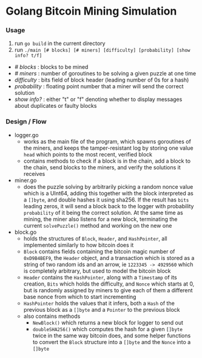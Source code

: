 # Golang Bitcoin Mining Simulation

### Usage
1. run `go build` in the current directory
2. run `./main [# blocks] [# miners] [difficulty] [probability] [show info? t/f]`
- *\# blocks* : blocks to be mined
- *\# miners* : number of goroutines to be solving a given puzzle at one time
- *difficulty* : bits field of block header (leading number of 0s for a hash)
- *probability* : floating point number that a miner will send the correct solution
- *show info?* : either "t" or "f" denoting whether to display messages about duplicates or faulty blocks
### Design / Flow
- logger.go
	- works as the main file of the program, which spawns goroutines of the miners, and keeps the tamper-resistant log by storing one value `head` which points to the most recent, verified block
	- contains methods to check if a block is in the chain, add a block to the chain, send blocks to the miners, and verify the solutions it receives
- miner.go
	- does the puzzle solving by arbitrarily picking a random nonce value which is a UInt64, adding this together with the block interpreted as a `[]byte`, and double hashes it using sha256. If the result has `bits` leading zeros, it will send a block back to the logger with probability `probability` of it being the correct solution. At the same time as mining, the miner also listens for a new block, terminating the current `solvePuzzle()` method and working on the new one
- block.go
	- holds the structures of `Block`, `Header`, and `HashPointer`, all implemented similarly to how bitcoin does it
	- `Block` contains fields containing the bitcoin magic number of `0xD9B4BEF9`, the `Header` object, and a transaction which is stored as a string of two random ids and an arrow, ie `1223345 -> 4929560` which is completely arbitrary, but used to model the bitcoin block
	- `Header` contains the `HashPointer`, along with a `Timestamp` of its creation, `Bits` which holds the difficulty, and `Nonce` which starts at 0, but is randomly assigned by miners to give each of them a different base nonce from which to start incrementing
	- `HashPointer` holds the values that it infers, both a `Hash` of the previous block as a `[]byte` and a `Pointer` to the previous block
	- also contains methods
		- `NewBlock()` which returns a new block for logger to send out
		- `doubleSHA256()` which computes the hash for a given `[]byte` twice in the same way bitcoin does, and some helper functions to convert the `Block` structure into a `[]byte` and the `Nonce` into a `[]byte`
